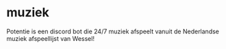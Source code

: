 # muziek
Potentie is een discord bot die 24/7 muziek afspeelt vanuit de Nederlandse muziek afspeellijst van Wessel!
